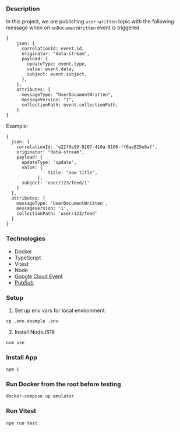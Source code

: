 ### Description

In this project, we are publishing `user-written` topic with the following message when on `onDocumentWritten` event is triggered

```
{
    json: {
      correlationId: event.id,
      originator: "data-stream",
      payload: {
        updateType: event.type,
        value: event.data,
        subject: event.subject,
      },
    },
    attributes: {
      messageType: "UserDocumentWritten",
      messageVersion: "1",
      collectionPath: event.collectionPath,
    }
}
```

Example:

```
{
  json: {
    correlationId: 'e22f6e99-9207-410a-8106-ff0ae825e8af',
    originator: "data-stream",
    payload: {
      updateType: 'update',
      value: {
				title: "new title",
			},
      subject: 'user/123/feed/1'
    }
  },
  attributes: {
    messageType: 'UserDocumentWritten',
    messageVersion: '1',
    collectionPath: 'user/123/feed'
  }
}
```

### Technologies

- Docker
- TypeScript
- Vitest
- Node
- [Google Cloud Event](https://cloud.google.com/functions/docs/calling/cloud-firestore#functions_cloudevent_firebase_firestore-nodejs)
- [PubSub](https://cloud.google.com/pubsub/docs/overview)

### Setup

1. Set up env vars for local environment:

```
cp .env.example .env
```

2. Install NodeJS18

```
nvm use
```

### Install App

```
npm i
```

### Run Docker from the root before testing

```
docker-compose up emulator
```

### Run Vitest

```
npm run test
```
